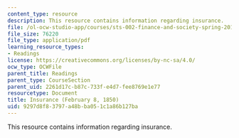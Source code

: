 ```yaml
---
content_type: resource
description: This resource contains information regarding insurance.
file: /ol-ocw-studio-app/courses/sts-002-finance-and-society-spring-2016/9297d8f83797a48bba051c1a86b127ba_MITSTS_002S16_Garrison.pdf
file_size: 76220
file_type: application/pdf
learning_resource_types:
- Readings
license: https://creativecommons.org/licenses/by-nc-sa/4.0/
ocw_type: OCWFile
parent_title: Readings
parent_type: CourseSection
parent_uid: 2261d17c-b87c-733f-e4d7-fee8769e1e77
resourcetype: Document
title: Insurance (February 8, 1850)
uid: 9297d8f8-3797-a48b-ba05-1c1a86b127ba
---
```

This resource contains information regarding insurance.